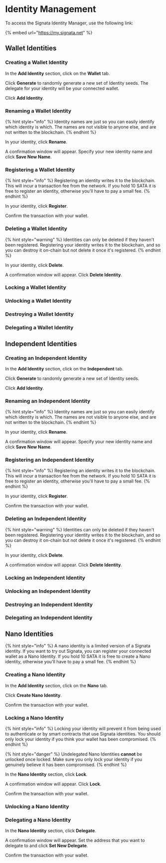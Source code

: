 # Identity Management

To access the Signata Identity Manager, use the following link:

{% embed url="https://my.signata.net" %}

## Wallet Identities

### Creating a Wallet Identity

In the **Add Identity** section, click on the **Wallet** tab.

Click **Generate** to randomly generate a new set of Identity seeds. The delegate for your identity will be your connected wallet.

Click **Add Identity**.

### Renaming a Wallet Identity

{% hint style="info" %}
Identity names are just so you can easily identify which identity is which. The names are not visible to anyone else, and are not written to the blockchain.
{% endhint %}

In your identity, click **Rename**.

A confirmation window will appear. Specify your new identity name and click **Save New Name**.

### Registering a Wallet Identity

{% hint style="info" %}
Registering an identity writes it to the blockchain. This will incur a transaction fee from the network. If you hold 10 SATA it is free to register an identity, otherwise you'll have to pay a small fee.
{% endhint %}

In your identity, click **Register**.

Confirm the transaction with your wallet.

### Deleting a Wallet Identity

{% hint style="warning" %}
Identities can only be deleted if they haven't been registered. Registering your identity writes it to the blockchain, and so you can destroy it on-chain but not delete it once it's registered.
{% endhint %}

In your identity, click **Delete**.

A confirmation window will appear. Click **Delete Identity**.

### Locking a Wallet Identity



### Unlocking a Wallet Identity



### Destroying a Wallet Identity



### Delegating a Wallet Identity



## Independent Identities

### Creating an Independent Identity

In the **Add Identity** section, click on the **Independent** tab.

Click **Generate** to randomly generate a new set of Identity seeds.

Click **Add Identity**.

### Renaming an Independent Identity

{% hint style="info" %}
Identity names are just so you can easily identify which identity is which. The names are not visible to anyone else, and are not written to the blockchain.
{% endhint %}

In your identity, click **Rename**.

A confirmation window will appear. Specify your new identity name and click **Save New Name**.

### Registering an Independent Identity

{% hint style="info" %}
Registering an identity writes it to the blockchain. This will incur a transaction fee from the network. If you hold 10 SATA it is free to register an identity, otherwise you'll have to pay a small fee.
{% endhint %}

In your identity, click **Register**.

Confirm the transaction with your wallet.

### Deleting an Independent Identity

{% hint style="warning" %}
Identities can only be deleted if they haven't been registered. Registering your identity writes it to the blockchain, and so you can destroy it on-chain but not delete it once it's registered.
{% endhint %}

In your identity, click **Delete**.

A confirmation window will appear. Click **Delete Identity**.

### Locking an Independent Identity



### Unlocking an Independent Identity



### Destroying an Independent Identity



### Delegating an Independent Identity

## Nano Identities

{% hint style="info" %}
A nano identity is a limited version of a Signata identity. If you want to try out Signata, you can register your connected wallet as a Nano Identity. If you hold 10 SATA it is free to create a Nano identity, otherwise you'll have to pay a small fee.
{% endhint %}

### Creating a Nano Identity

In the **Add Identity** section, click on the **Nano** tab.

Click **Create Nano Identity**.

Confirm the transaction with your wallet.

### Locking a Nano Identity

{% hint style="info" %}
Locking your identity will prevent it from being used to authenticate or by smart contracts that use Signata identities. You should only lock your identity if you think your wallet has been compromised.
{% endhint %}

{% hint style="danger" %}
Undelegated Nano Identities **cannot** be unlocked once locked. Make sure you only lock your identity if you genuinely believe it has been compromised.
{% endhint %}

In the **Nano Identity** section, click **Lock**.

A confirmation window will appear. Click **Lock**.

Confirm the transaction with your wallet.

### Unlocking a Nano Identity



### Delegating a Nano Identity

In the **Nano Identity** section, click **Delegate**.

A confirmation window will appear. Set the address that you want to delegate to and click **Set New Delegate**.

Confirm the transaction with your wallet.
